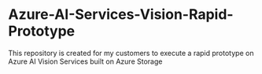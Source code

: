 # Azure-AI-Services-Vision-Rapid-Prototype
This repository is created for my customers to execute a rapid prototype on Azure AI Vision Services built on Azure Storage
